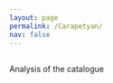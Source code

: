 ```yaml
---
layout: page
permalink: /Carapetyan/
nav: false
---
```


<style>
	table {
		font: 400 12px/1 -apple-system,BlinkMacSystemFont,"Segoe UI",Roboto,Helvetica,Arial,sans-serif,"Apple Color Emoji","Segoe UI Emoji","Segoe UI Symbol";
	}
	div.container.mt-5 {margin-left: 100px; min-width: 1250px;}
	h1 { font-size: 40px; }
	th { text-align: left; }
	table.browse { min-width: 1000px;}
	table.browse { margin-left: auto; margin-right: auto; } /* center table */
	table.browse { border-collapse: collapse; } /* don't put gaps between cells */
	table.browse th { background:skyblue;}
	table.browse td, table.browse th { padding-left: 2px; padding-top: 2px; padding: 2px}
	table.browse tr:hover { background:#ff000011; }
	a { text-decoration: none; }
	#search-interface { margin-bottom: 30px; }
	.wrapper {margin-left: 10px;}
	table.browse td:nth-child(1)  {white-space: nowrap;}
	table.browse td:nth-child(3) {white-space: nowrap;}
	table.browse td:nth-child(6) {min-width: 250px}

</style>

<div id="search-interface"></div>

[Analysis of the catalogue](/Carapetyan_analysis/)

<div id="list"></div>

<script>
// vim: ts=3:nowrap

let METADATA = [];
let INDEX_Year		  = "Year";
let INDEX_Date        = "Date";
let INDEX_C_Address   = "Carapetyan Address";
let INDEX_C_Country   = "Carapetyan Country";
let INDEX_Sender      = "Sender";
let INDEX_Recipient   = "Recipient";
let INDEX_Info 		  = "Substance of Correspondence";
let INDEX_Archive 	  = "Archive";
let INDEX_Arch_Sig	  = "Archival Signature";

document.addEventListener("DOMContentLoaded", function () {
	METADATA = {% include metadata/correspondence.json %};
	buildSearchInterface(METADATA, "#search-interface");
	displayBrowseTable(METADATA, "#list"); 
});



//////////////////////////////
//
// buildSearchInterface --
//

function buildSearchInterface(data, selector) {
	if (!selector) {
		selector = "#search-interface";
	}
	let element = document.querySelector(selector);
	if (!element) {
		console.error(`Error: cannot find ${selector} element to create search interface`);
		return;
	}

	let output = "";
	output += buildSenderSelect(data);
	output += buildRecipientSelect(data); 
	output += buildYearSelect(data);
	element.innerHTML = output;
}


//////////////////////////////
//
// displayBrowseTable --
//

function displayBrowseTable(data, selector) {
	if (!selector) {
		selector = "#list";
	}
	let element = document.querySelector(selector);
	if (!element) {
		console.error(`Error: cannot find ${selector} element to display work table`);
		return;
	}
	let headings = [INDEX_Date, INDEX_C_Address, INDEX_C_Country, INDEX_Sender, INDEX_Recipient, INDEX_Info, INDEX_Archive, INDEX_Arch_Sig];
	let contents = "";
	contents += "<table class='browse'>\n";
	contents += "<thead>\n";
	contents += makeTableHeader(headings);
	contents += "</thead>\n";
	contents += "<tbody>\n";
	contents += makeTableBody(headings, data);
	contents += "</tbody>\n";
	contents += "</table>\n";
	element.innerHTML = contents;
}

//////////////////////////////
//
// makeTableHeader -- Generate HTML content for browse table header.
//

function makeTableHeader(headings) {
	let output = `<th>${headings.join("</th><th>")}</th>\n`;
	return output;
}


//////////////////////////////
//
// makeTableBody -- Generate HTML content for browse table's body.
//

function makeTableBody(headings, data) {
	let output = "";
	for (let i=0; i<data.length; i++) {
		let entry = data[i];
		output += "<tr>";
		for (let i=0; i<headings.length; i++) {
			let value = "";
			if (typeof entry[headings[i]] !== "undefined") {
				value = entry[headings[i]];
			}
			output += "<td>";
			output += value;
			output += "</td>";
		}
		output += "</tr>\n";
	}
	return output;
}




//////////////////////////////
//
// buildSenderSelect --
//

function buildSenderSelect(data) {
	let counter = {};
	let sum = data.length;
	for (let i=0; i<sum; i++) {
		let entry = data[i];
		let sender = entry[INDEX_Sender];
		if (!sender) {
			console.error("WARNING: ", entry, " DOES NOT HAVE A SENDER");
			continue;
		}
		counter[sender] = (counter[sender] === undefined) ? 1 : counter[sender] + 1;
	}

	let slist = Object.keys(counter).sort();
	let senderCount = slist.length;
	let output = "<select class='sender' onchange='doSearch()'>\n";
	output += `<option value="">Any sender [${senderCount}]</option>`;
	for (let i=0; i<slist.length; i++) {
		let name = slist[i];
		let count = counter[slist[i]];
		output += `<option value="${name}">${name} (${count})</option>`;
	}
	output += "</select>\n";
	return output;
}



//////////////////////////////
//
// buildRecipientSelect --
//

function buildRecipientSelect(data) {
	let counter = {};
	let sum = data.length;
	for (let i=0; i<sum; i++) {
		let entry = data[i];
		let recipient = entry[INDEX_Recipient];
		if (!recipient) {
			console.error("WARNING: ", entry, " DOES NOT HAVE A SENDER");
			continue;
		}
		counter[recipient] = (counter[recipient] === undefined) ? 1 : counter[recipient] + 1;
	}

	let rlist = Object.keys(counter).sort();
	let recipientCount = rlist.length;
	let output = "<select class='recipient' onchange='doSearch()'>\n";
	output += `<option value="">Any recipient [${recipientCount}]</option>`;
	for (let i=0; i<rlist.length; i++) {
		let name = rlist[i];
		let count = counter[rlist[i]];
		output += `<option value="${name}">${name} (${count})</option>`;
	}
	output += "</select>\n";
	return output;
}


//////////////////////////////
//
// buildYearSelect --
//

function buildYearSelect(data) {
	let counter = {};
	let sum = data.length;
	for (let i=0; i<sum; i++) {
		let entry = data[i];
		let year = entry[INDEX_Year];
		if (!year) {
			console.error("WARNING: ", entry, " DOES NOT HAVE A YEAR");
			continue;
		}
		counter[year] = (counter[year] === undefined) ? 1 : counter[year] + 1;
	}

	let ylist = Object.keys(counter).sort();
	let yearCount = ylist.length;
	let output = "<select class='year' onchange='doSearch()'>\n";
	output += `<option value="">Any year [${yearCount}]</option>`;
	for (let i=0; i<ylist.length; i++) {
		let year = ylist[i];
		let count = counter[ylist[i]];
		output += `<option value="${year}">${year} (${count})</option>`;
	}
	output += "</select>\n";
	return output;
}



//////////////////////////////
//
// doSearch --
//

function doSearch(data) {
	if (!data) {
		data = METADATA;
	}

	let searchInterface = document.querySelector("#search-interface");
	if (!searchInterface) {
		console.log("Problem finding search interface");
		return;
	}

	let senderField = searchInterface.querySelector("select.sender");
	if (!senderField) {
		console.log("Problem finding sender field in search interface");
		return;
	}
	let senderQuery = senderField.value;

	let recipientField = searchInterface.querySelector("select.recipient");
	if (!recipientField) {
		console.log("Problem finding recipient field in search interface");
		return;
	}
	let recipientQuery = recipientField.value; 

	let yearField = searchInterface.querySelector("select.year");
	if (!yearField) {
		console.log("Problem finding year field in search interface");
		return;
	}
	let yearQuery = yearField.value; 

	if (senderQuery) {
		let tempdata = [];
		for (let i=0; i<data.length; i++) {
			let entry = data[i];
			let sender = entry[INDEX_Sender];
			if (sender === senderQuery) {
				tempdata.push(entry);
			}
		}
		data = tempdata;
	}

	if (recipientQuery) {
		let tempdata = [];
		for (let i=0; i<data.length; i++) {
			let entry = data[i];
			let recipient = entry[INDEX_Recipient];
			if (recipient == recipientQuery) {
				tempdata.push(entry);
			}
		}
		data = tempdata;
	}

	if (yearQuery) {
		let tempdata = [];
		for (let i=0; i<data.length; i++) {
			let entry = data[i];
			let year = entry[INDEX_Year];
			if (year == yearQuery) {
				tempdata.push(entry);
			}
		}
		data = tempdata;
	}

	displayBrowseTable(data);
}

</script>